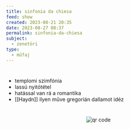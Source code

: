 ```yaml
---
title: sinfonia da chiesa
feed: show
created: 2023-08-21 20:35
date: 2023-08-27 08:37
permalink: sinfonia-da-chiesa
subject:
  - zenetöri
type:
  - műfaj
---
```

#

- templomi szimfónia
- lassú nyitótétel
- hatással van rá a romantika
- [[Haydn]] ilyen műve gregorián dallamot idéz



#
<p style="text-align: center;"><img src="https://chart.googleapis.com/chart?cht=qr&chl=https://notes.andrasdenes.com/sinfonia-da-chiesa&chs=180x180&choe=UTF-8&chld=L|2" alt="qr code"></p>


